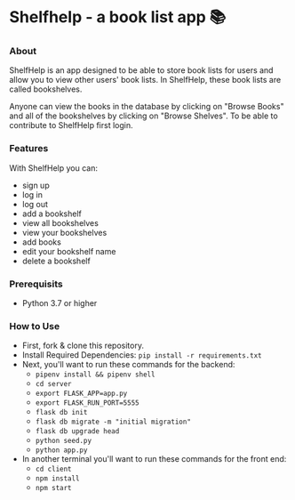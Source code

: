 # Shelfhelp - a book list app 📚

### About
ShelfHelp is an app designed to be able to store book lists for users and allow you to 
view other users' book lists. In ShelfHelp, these book lists are called bookshelves.

Anyone can view the books in the database by clicking on "Browse Books" and all of the
bookshelves by clicking on "Browse Shelves". To be able to contribute to ShelfHelp first 
login.

### Features
With ShelfHelp you can:
 - sign up
 - log in
 - log out
 - add a bookshelf
 - view all bookshelves
 - view your bookshelves
 - add books
 - edit your bookshelf name
 - delete a bookshelf

### Prerequisits
 - Python 3.7 or higher

### How to Use
 - First, fork & clone this repository.
 - Install Required Dependencies: ```pip install -r requirements.txt```
 - Next, you'll want to run these commands for the backend:
   - ```pipenv install && pipenv shell```
   - ```cd server```
   - ```export FLASK_APP=app.py```
   - ```export FLASK_RUN_PORT=5555```
   - ```flask db init```
   - ```flask db migrate -m "initial migration"```
   - ```flask db upgrade head```
   - ```python seed.py```
   - ```python app.py```
 - In another terminal you'll want to run these commands for the front end:
   - ```cd client```
   - ```npm install```
   - ```npm start```
  
